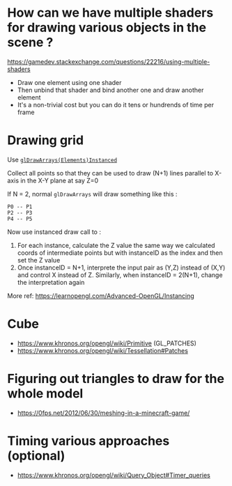 # How can we have multiple shaders for drawing various objects in the scene ?

https://gamedev.stackexchange.com/questions/22216/using-multiple-shaders 
* Draw one element using one shader
* Then unbind that shader and bind another one and draw another element
* It's a non-trivial cost but you can do it tens or hundrends of time per frame

# Drawing grid 

Use [`glDrawArrays(Elements)Instanced`](https://registry.khronos.org/OpenGL-Refpages/gl4/html/glDrawArraysInstanced.xhtml) 

Collect all points so that they can be used to draw (N+1) lines parallel to X-axis in the X-Y plane at say Z=0 

If N = 2, normal `glDrawArrays` will draw something like this : 

```
P0 -- P1
P2 -- P3
P4 -- P5
```

Now use instanced draw call to : 

1. For each instance, calculate the Z value the same way we calculated coords of intermediate points but with instanceID as the index and then set the Z value 
2. Once instanceID = N+1, interprete the input pair as (Y,Z) instead of (X,Y) and control X instead of Z. Similarly, when instanceID = 2(N+1), change the interpretation again

More ref: https://learnopengl.com/Advanced-OpenGL/Instancing

# Cube
* https://www.khronos.org/opengl/wiki/Primitive (GL_PATCHES)
* https://www.khronos.org/opengl/wiki/Tessellation#Patches

# Figuring out triangles to draw for the whole model 

* https://0fps.net/2012/06/30/meshing-in-a-minecraft-game/

# Timing various approaches (optional)

* https://www.khronos.org/opengl/wiki/Query_Object#Timer_queries
